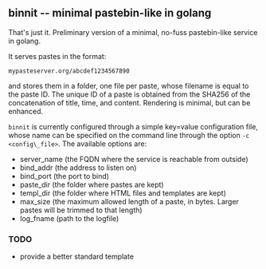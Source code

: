 ## binnit -- minimal pastebin-like in golang

That's just it. Preliminary version of a minimal, no-fuss
pastebin-like service in golang. 

It serves pastes in the format:

    mypasteserver.org/abcdef1234567890

and stores them in a folder, one file per paste, whose filename is
equal to the paste ID. The unique ID of a paste is obtained from the
SHA256 of the concatenation of title, time, and content. Rendering is
minimal, but can be enhanced.

`binnit` is currently configured through a simple key=value
configuration file, whose name can be specified on the command line
through the option `-c <config\_file>`. The available options are:

* server\_name  (the FQDN where the service is reachable from outside)
* bind\_addr (the address to listen on)
* bind\_port (the port to bind)
* paste\_dir (the folder where pastes are kept)
* templ\_dir (the folder where HTML files and templates are kept)
* max_size (the maximum allowed length of a paste, in bytes. Larger
    pastes will be trimmed to that length)
* log_fname (path to the logfile)



### TODO

* provide a better standard template
